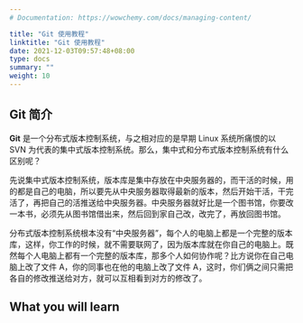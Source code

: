 ```yaml
---
# Documentation: https://wowchemy.com/docs/managing-content/

title: "Git 使用教程"
linktitle: "Git 使用教程"
date: 2021-12-03T09:57:48+08:00
type: docs
summary: ""
weight: 10
---
```


<!--more-->

## Git 简介

**Git** 是一个分布式版本控制系统，与之相对应的是早期 Linux 系统所痛恨的以 SVN 为代表的集中式版本控制系统。那么，集中式和分布式版本控制系统有什么区别呢？

先说集中式版本控制系统，版本库是集中存放在中央服务器的，而干活的时候，用的都是自己的电脑，所以要先从中央服务器取得最新的版本，然后开始干活，干完活了，再把自己的活推送给中央服务器。中央服务器就好比是一个图书馆，你要改一本书，必须先从图书馆借出来，然后回到家自己改，改完了，再放回图书馆。

分布式版本控制系统根本没有“中央服务器”，每个人的电脑上都是一个完整的版本库，这样，你工作的时候，就不需要联网了，因为版本库就在你自己的电脑上。既然每个人电脑上都有一个完整的版本库，那多个人如何协作呢？比方说你在自己电脑上改了文件 A，你的同事也在他的电脑上改了文件 A，这时，你们俩之间只需把各自的修改推送给对方，就可以互相看到对方的修改了。

## What you will learn

